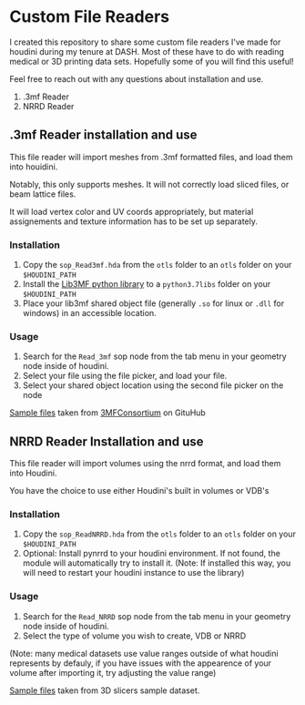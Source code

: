 # Custom File Readers

I created this repository to share some custom file readers I've made for houdini
during my tenure at DASH. Most of these have to do with reading medical or 3D printing
data sets. Hopefully some of you will find this useful!

Feel free to reach out with any questions about installation and use.

1. .3mf Reader
1. NRRD Reader

## .3mf Reader installation and use

This file reader will import meshes from .3mf formatted files, and load them into houidini.

Notably, this only supports meshes. It will not correctly load sliced files, or beam
lattice files.

It will load vertex color and UV coords appropriately, but material assignements and
texture information has to be set up separately.

### Installation
1. Copy the `sop_Read3mf.hda` from the `otls` folder to an `otls` folder on your
`$HOUDINI_PATH`
1. Install the [Lib3MF python library](https://github.com/3MFConsortium/lib3mf/releases)
to a `python3.7libs` folder on your `$HOUDINI_PATH`
1. Place your lib3mf shared object file (generally `.so` for linux or `.dll` for windows)
in an accessible location.

### Usage
1. Search for the `Read_3mf` sop node from the tab menu in your geometry node inside of
houdini.
1. Select your file using the file picker, and load your file.
1. Select your shared object location using the second file picker on the node

[Sample files](https://github.com/3MFConsortium/3mf-samples) taken from
[3MFConsortium](https://github.com/3MFConsortium) on GituHub


## NRRD Reader Installation and use

This file reader will import volumes using the nrrd format, and load them into Houdini.

You have the choice to use either Houdini's built in volumes or VDB's


### Installation

1. Copy the `sop_ReadNRRD.hda` from the `otls` folder to an `otls` folder on your
`$HOUDINI_PATH`
1. Optional: Install pynrrd to your houdini environment. If not found, the module will
automatically try to install it. (Note: If installed this way, you will need to restart
your houdini instance to use the library)

### Usage

1. Search for the `Read_NRRD` sop node from the tab menu in your geometry node inside of
houdini.
1. Select the type of volume you wish to create, VDB or NRRD

(Note: many medical datasets use value ranges outside of what houdini represents by defauly,
if you have issues with the appearence of your volume after importing it, try adjusting
the value range)

[Sample files](https://www.slicer.org/wiki/SampleData) taken from 3D slicers sample dataset.
